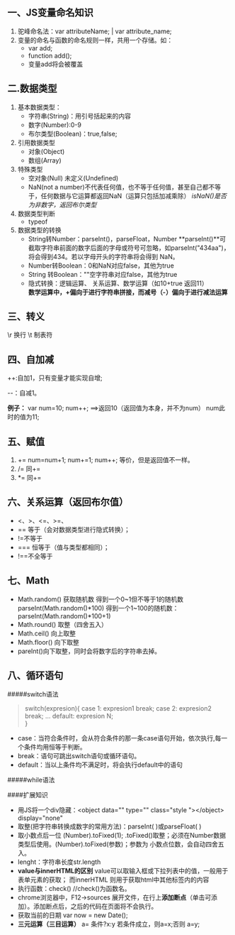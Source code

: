 一、JS变量命名知识
---

1. 驼峰命名法：var attributeName; | var attribute_name;
2. 变量的命名与函数的命名规则一样，共用一个存储。如：
    * var add;
    * function add();
    * 变量add将会被覆盖
  
二.数据类型
---
1. 基本数据类型：
    * 字符串(String)：用引号括起来的内容
    * 数字(Number):0-9
    * 布尔类型(Boolean)：true,false;
2. 引用数据类型
    * 对象(Object)
    * 数组(Array)
3. 特殊类型
    * 空对象(Null)
      未定义(Undefined)
    * NaN(not a number)不代表任何值，也不等于任何值，甚至自己都不等于，任何数据与它运算都返回NaN（运算只包括加减乘除）
      *isNaN()是否为非数字，返回布尔类型*
4. 数据类型判断
    * typeof
5. 数据类型的转换
    * String转Number：parseInt()，parseFloat，Number
      **parseInt()**可截取字符串前面的数字后面的字母或符号可忽略，如parseInt("434aa")，将会得到434。若以字母开头的字符串将会得到 NaN。
    * Number转Boolean：0和NaN对应false，其他为true
    * String 转Boolean：""空字符串对应false，其他为true
    * 隐式转换：逻辑运算、 关系运算、数学运算（如10+true  返回11）   
        **数学运算中，+偏向于进行字符串拼接，而减号（-）偏向于进行减法运算**

三、转义 
---
\r  换行  \t 制表符

四、自加减
---
++:自加1，只有变量才能实现自增;

--：自减1。

**例子：**
var num=10;
num++; ==>返回10（返回值为本身，并不为num）
num此时的值为11;

五、赋值
---
1. += num=num+1; num+=1; num++; 等价，但是返回值不一样。
2. /= 同+=
3. *= 同+=

六、关系运算（返回布尔值）     
---
* <、>、<=、>=、
* == 等于（会对数据类型进行隐式转换）；
* !=不等于
* === 恒等于（值与类型都相同）；
* !==不全等于

七、Math
---
* Math.random() 获取随机数
  得到一个0~1但不等于1的随机数parseInt(Math.random()*100)
  得到一个1~100的随机数：parseInt(Math.random()*100+1)
* Math.round() 取整（四舍五入）
* Math.ceil() 向上取整
* Math.floor() 向下取整
* pareInt()向下取整，同时会将数字后的字符串去掉。

八、循环语句
---

#####switch语法
>switch(expresion){
    case 1:
      expresion1
      break;
    case 2:
      expresion2
      break;
    ...
    default:
      expresion N;  
  }

* case：当符合条件时，会从符合条件的那一条case语句开始，依次执行,每一个条件均用恒等于判断。
* break：语句可跳出switch语句或循环语句。
* default：当以上条件均不满足时，将会执行default中的语句

#####while语法

####扩展知识
* 用JS将一个div隐藏：<object data="" type="" class="style "\></object\>  display="none"
* 取整(把字符串转换成数字的常用方法)：parseInt( )或parseFloat( )
* 取小数点后一位 (Number).toFixed(1);
 .toFixed()取整；必须在Number数据类型后使用。(Number).toFixed(参数)；参数为    小数点位数，会自动四舍五入。
* lenght：字符串长度str.length
* **value与innerHTML的区别**
  value可以取输入框或下拉列表中的值，一般用于表单元素的获取；
  而innerHTML 则用于获取html中其他标签内的内容
* 执行函数：check() //check()为函数名。
* chrome浏览器中，F12→sources 展开文件，在行上**添加断点**（单击可添加）。添加断点后，之后的代码在页面将不会执行。
* 获取当前的日期 var now = new Date();
* **三元运算（三目运算）**
  a= 条件?x:y
  若条件成立，则a=x;否则 a=y;